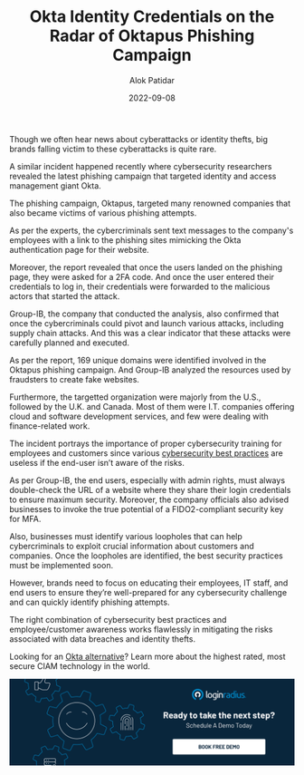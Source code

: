 ﻿---
title: "Okta Identity Credentials on the Radar of Oktapus Phishing Campaign"
date: "2022-09-08"
coverImage: "oktapus.jpg"
tags: ["Phishing", "Oktapus", "Okta"]
author: "Alok Patidar"
description: "The phishing campaign, Oktapus, targeted Okta who recently became victim of its phishing attempts. 169 unique domains were identified that fraudsters used to create fake websites."
metatitle: "Oktapus Phishing Campaign Targets Okta Identity Credentials"
metadescription: "Cybersecurity researchers revealed that the phishing campaign, Oktapus, recently targeted Okta. 169 unique domains were identified involved in the phishing campaign."
---
  
  
Though we often hear news about cyberattacks or identity thefts, big brands falling victim to these cyberattacks is quite rare. 

A similar incident happened recently where cybersecurity researchers revealed the latest phishing campaign that targeted identity and access management giant Okta. 

The phishing campaign, Oktapus, targeted many renowned companies that also became victims of various phishing attempts. 

As per the experts, the cybercriminals sent text messages to the company's employees with a link to the phishing sites mimicking the Okta authentication page for their website. 

Moreover, the report revealed that once the users landed on the phishing page, they were asked for a 2FA code. And once the user entered their credentials to log in, their credentials were forwarded to the malicious actors that started the attack. 

Group-IB, the company that conducted the analysis, also confirmed that once the cybercriminals could pivot and launch various attacks, including supply chain attacks. And this was a clear indicator that these attacks were carefully planned and executed. 

As per the report, 169 unique domains were identified involved in the Oktapus phishing campaign. And Group-IB analyzed the resources used by fraudsters to create fake websites. 

Furthermore, the targetted organization were majorly from the U.S., followed by the U.K. and Canada. Most of them were I.T. companies offering cloud and software development services, and few were dealing with finance-related work. 

The incident portrays the importance of proper cybersecurity training for employees and customers since various [cybersecurity best practices](https://www.loginradius.com/blog/identity/cybersecurity-best-practices-for-enterprises/) are useless if the end-user isn’t aware of the risks. 

As per Group-IB, the end users, especially with admin rights, must always double-check the URL of a website where they share their login credentials to ensure maximum security. Moreover, the company officials also advised businesses to invoke the true potential of a FIDO2-compliant security key for MFA. 

Also, businesses must identify various loopholes that can help cybercriminals to exploit crucial information about customers and companies. Once the loopholes are identified, the best security practices must be implemented soon. 

However, brands need to focus on educating their employees, IT staff, and end users to ensure they’re well-prepared for any cybersecurity challenge and can quickly identify phishing attempts. 

The right combination of cybersecurity best practices and employee/customer awareness works flawlessly in mitigating the risks associated with data breaches and identity thefts. 

Looking for an [Okta alternative](https://www.loginradius.com/)? Learn more about the highest rated, most secure CIAM technology in the world. 

[![book-a-free-demo-loginradius](../../assets/book-a-demo-loginradius.png)](https://www.loginradius.com/book-a-demo/)
